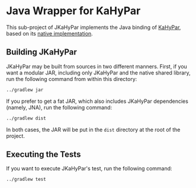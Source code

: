 # Java Wrapper for KaHyPar

This sub-project of JKaHyPar implements the Java binding of
[KaHyPar](https://kahypar.org/), based on its
[native implementation](../native-kahypar).

## Building JKaHyPar

JKaHyPar may be built from sources in two different manners.
First, if you want a modular JAR, including only JKaHyPar and the native
shared library, run the following command from within this directory:

```bash
../gradlew jar
```

If you prefer to get a fat JAR, which also includes JKaHyPar dependencies
(namely, JNA), run the following command:

```bash
../gradlew dist
```

In both cases, the JAR will be put in the `dist` directory at the root of the
project.

## Executing the Tests

If you want to execute JKaHyPar's test, run the following command:

```bash
../gradlew test
```

